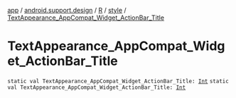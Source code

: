 [app](../../../index.md) / [android.support.design](../../index.md) / [R](../index.md) / [style](index.md) / [TextAppearance_AppCompat_Widget_ActionBar_Title](./-text-appearance_-app-compat_-widget_-action-bar_-title.md)

# TextAppearance_AppCompat_Widget_ActionBar_Title

`static val TextAppearance_AppCompat_Widget_ActionBar_Title: `[`Int`](https://kotlinlang.org/api/latest/jvm/stdlib/kotlin/-int/index.html)
`static val TextAppearance_AppCompat_Widget_ActionBar_Title: `[`Int`](https://kotlinlang.org/api/latest/jvm/stdlib/kotlin/-int/index.html)
